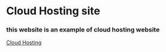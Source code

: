 # Cloud Hosting site

### this website is an example of cloud hosting website

[Cloud Hosting](https://abrar-00.github.io/cloud-hosting-site/)

